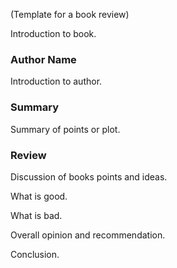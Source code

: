 
(Template for a book review)

<FeaturedImage
  caption="The book."
  src="/path/to/book/cover"
/>

Introduction to book.

### Author Name

Introduction to author.

### Summary

Summary of points or plot.

### Review

Discussion of books points and ideas.

What is good.

What is bad.

Overall opinion and recommendation.

Conclusion.